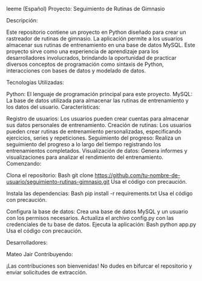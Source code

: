 leeme (Español)
Proyecto: Seguimiento de Rutinas de Gimnasio

Descripción:

Este repositorio contiene un proyecto en Python diseñado para crear un rastreador de rutinas de gimnasio. La aplicación permite a los usuarios almacenar sus rutinas de entrenamiento en una base de datos MySQL. Este proyecto sirve como una experiencia de aprendizaje para los desarrolladores involucrados, brindando la oportunidad de practicar diversos conceptos de programación como sintaxis de Python, interacciones con bases de datos y modelado de datos.

Tecnologías Utilizadas:

Python: El lenguaje de programación principal para este proyecto.
MySQL: La base de datos utilizada para almacenar las rutinas de entrenamiento y los datos del usuario.
Características:

Registro de usuarios: Los usuarios pueden crear cuentas para almacenar sus datos personales de entrenamiento.
Creación de rutinas: Los usuarios pueden crear rutinas de entrenamiento personalizadas, especificando ejercicios, series y repeticiones.
Seguimiento del progreso: Realiza un seguimiento del progreso a lo largo del tiempo registrando los entrenamientos completados.
Visualización de datos: Genera informes y visualizaciones para analizar el rendimiento del entrenamiento.
Comenzando:

Clona el repositorio:
Bash
git clone https://github.com/tu-nombre-de-usuario/seguimiento-rutinas-gimnasio.git
Usa el código con precaución.

Instala las dependencias:
Bash
pip install -r requirements.txt
Usa el código con precaución.

Configura la base de datos: Crea una base de datos MySQL y un usuario con los permisos necesarios. Actualiza el archivo config.py con las credenciales de tu base de datos.
Ejecuta la aplicación:
Bash
python app.py
Usa el código con precaución.

Desarrolladores:

Mateo
Jair
Contribuyendo:

¡Las contribuciones son bienvenidas! No dudes en bifurcar el repositorio y enviar solicitudes de extracción.
